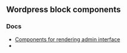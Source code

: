 ## Wordpress block components

### Docs
- [Components for rendering admin interface](https://wordpress.org/gutenberg/handbook/designers-developers/developers/components/animate/)
- 